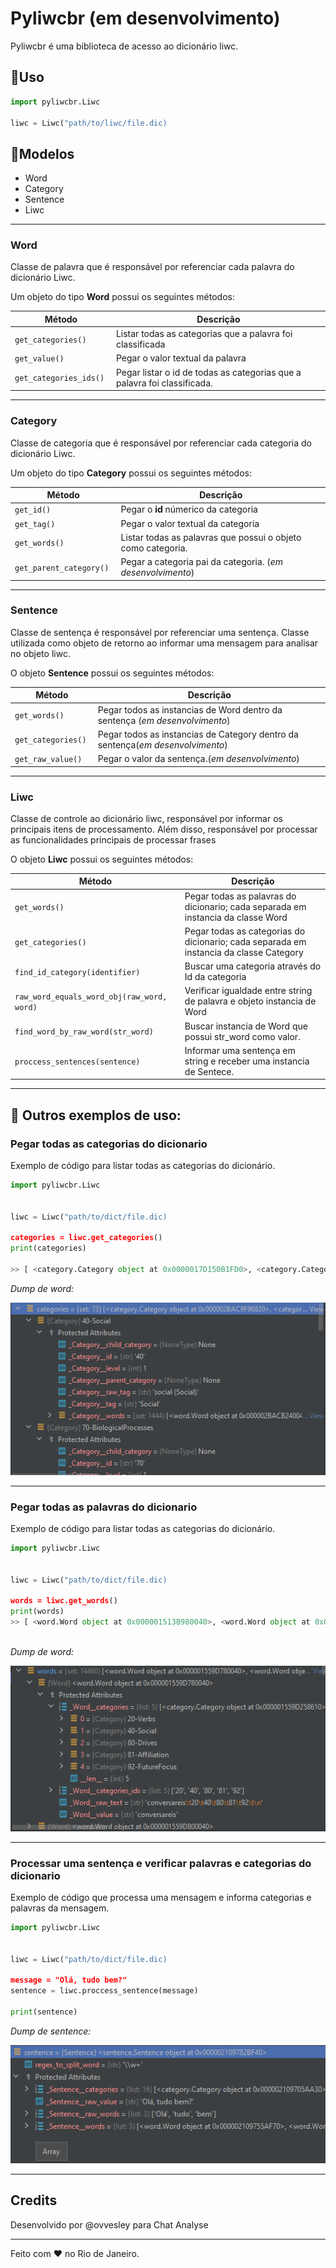 # Pyliwcbr (em desenvolvimento)

Pyliwcbr é uma biblioteca de acesso ao dicionário liwc.

## 🦾Uso 

```python
import pyliwcbr.Liwc

liwc = Liwc("path/to/liwc/file.dic)

```

## 📄Modelos

- Word
- Category
- Sentence
- Liwc

---
### **Word** 

Classe de palavra que é responsável por referenciar cada palavra do dicionário Liwc.

Um objeto do tipo **Word** possui os seguintes métodos: 

| Método                      | Descrição                                                                |
| --------------------------- | ------------------------------------------------------------------------ |
| ```get_categories() ```     | Listar todas as categorias que a palavra foi classificada                |
| ```get_value() ```          | Pegar o valor textual da palavra                                         |
| ```get_categories_ids() ``` | Pegar listar o id de todas as categorias que a palavra foi classificada. |


---
### **Category** 

Classe de categoria que é responsável por referenciar cada categoria do dicionário Liwc.

Um objeto do tipo **Category** possui os seguintes métodos: 

| Método                       | Descrição                                                    |
| ---------------------------- | ------------------------------------------------------------ |
| ```get_id() ```              | Pegar o **id** númerico da categoria                         |
| ```get_tag() ```             | Pegar o valor textual da categoria                           |
| ```get_words() ```           | Listar todas as palavras que possui o objeto como categoria. |
| ```get_parent_category() ``` | Pegar a categoria pai da categoria. (*em desenvolvimento*)   |

---
### **Sentence** 

Classe de sentença é responsável por referenciar uma sentença. Classe utilizada como objeto de retorno ao informar uma mensagem para analisar no objeto liwc.

O objeto **Sentence** possui os seguintes métodos: 

| Método                  | Descrição                                                                      |
| ----------------------- | ------------------------------------------------------------------------------ |
| ```get_words() ```      | Pegar todos as instancias de Word dentro da sentença (*em desenvolvimento*)    |
| ```get_categories() ``` | Pegar todos as instancias de Category dentro da sentença(*em desenvolvimento*) |
| ```get_raw_value() ```  | Pegar o valor da sentença.(*em desenvolvimento*)                               |

---

### **Liwc** 

Classe de controle ao dicionário liwc, responsável por informar os principais itens de processamento. Além disso, responsável por processar as funcionalidades principais de processar frases


O objeto **Liwc** possui os seguintes métodos: 

| Método                                          | Descrição                                                                              |
| ----------------------------------------------- | -------------------------------------------------------------------------------------- |
| ```get_words() ```                              | Pegar todas as palavras do dicionario; cada separada em instancia da classe Word       |
| ```get_categories() ```                         | Pegar todas as categorias do dicionario; cada separada em instancia da classe Category |
| ```find_id_category(identifier) ```             | Buscar uma categoria através do Id da categoria                                        |
| ```raw_word_equals_word_obj(raw_word, word) ``` | Verificar igualdade entre string de palavra e objeto instancia de Word                 |
| ```find_word_by_raw_word(str_word) ```          | Buscar instancia de Word que possui str_word como valor.                               |
| ```proccess_sentences(sentence) ```             | Informar uma sentença em string e receber uma instancia de Sentece.                    |
---

## 🦕 Outros exemplos de uso:


### **Pegar todas as categorias do dicionario**

Exemplo de código para listar todas as categorias do dicionário.

```python
import pyliwcbr.Liwc


liwc = Liwc("path/to/dict/file.dic)

categories = liwc.get_categories()
print(categories)

>> [ <category.Category object at 0x0000017D150B1FD0>, <category.Category object at 0x0000017D150B1850> ...]

```
*Dump de word:*

![Dump da instancia Sentence ](data/images/dump_obj_category.png)

---

### **Pegar todas as palavras do dicionario**

Exemplo de código para listar todas as categorias do dicionário.

```python
import pyliwcbr.Liwc


liwc = Liwc("path/to/dict/file.dic)

words = liwc.get_words()
print(words)
>> [ <word.Word object at 0x000001513B980040>, <word.Word object at 0x000001513B400070>, ... ]



```
*Dump de word:*

![Dump da instancia Sentence ](data/images/dump_obj_word.png)

---

### **Processar uma sentença e verificar palavras e categorias do dicionario**

Exemplo de código que processa uma mensagem e informa categorias e palavras da mensagem.

```python
import pyliwcbr.Liwc


liwc = Liwc("path/to/dict/file.dic)

message = "Olá, tudo bem?"
sentence = liwc.proccess_sentence(message)

print(sentence)

```

*Dump de sentence:*

![Dump da instancia Sentence ](data/images/dump_obj_sentence.png)


---








## Credits
Desenvolvido por @ovvesley para Chat Analyse

---
Feito com ❤ no Rio de Janeiro.
